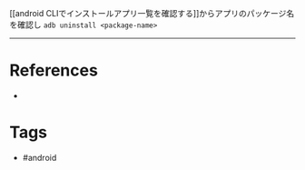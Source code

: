 [[android CLIでインストールアプリ一覧を確認する]]からアプリのパッケージ名を確認し
`adb uninstall <package-name>`

---
# References
- 

# Tags
- #android 